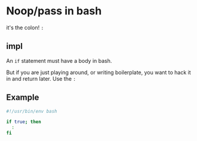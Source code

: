 # Noop/pass in bash

it's the colon! `:`

## impl

An `if` statement must have a body in bash.

But if you are just playing around, or writing boilerplate, you want to 
hack it in and return later. Use the `:`

## Example

```sh
#!/usr/bin/env bash

if true; then
  :
fi
```
